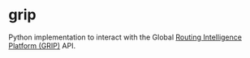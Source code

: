 # grip
Python implementation to interact with the Global [Routing Intelligence Platform (GRIP)](https://grip.inetintel.cc.gatech.edu/) API. 
